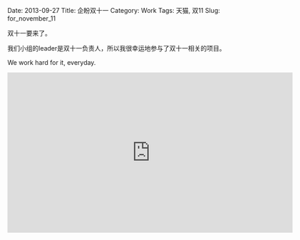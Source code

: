 Date: 2013-09-27
Title: 企盼双十一
Category: Work
Tags: 天猫, 双11
Slug: for_november_11

双十一要来了。

我们小组的leader是双十一负责人，所以我很幸运地参与了双十一相关的项目。

We work hard for it, everyday.

<iframe height=360 width=640 src="http://cloud.video.taobao.com/play/u/1067522205/e/1/t/1/p/1/10653872.swf" frameborder=0 allowfullscreen></iframe>